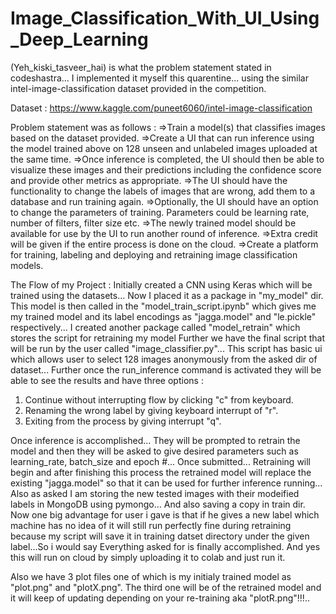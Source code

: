 # Image_Classification_With_UI_Using_Deep_Learning
(Yeh_kiski_tasveer_hai) is what the problem statement stated in codeshastra... I implemented it myself this quarentine... using the similar intel-image-classification dataset provided in the competition.

  Dataset : https://www.kaggle.com/puneet6060/intel-image-classification

Problem statement was as follows : 
  =>Train a model(s) that classifies images based on the dataset provided. 
  =>Create a UI that can run inference using the model trained above on 128 unseen and unlabeled images uploaded at the same time.
  =>Once inference is completed, the UI should then be able to visualize these images and their predictions including the 
  confidence score and provide other metrics as appropriate.
  =>The UI should have the functionality to change the labels of images that are wrong, add them to a database and run
  training again.
  =>Optionally, the UI should have an option to change the parameters of training. Parameters could be learning rate,
  number of filters, filter size etc.
  =>The newly trained model should be available for use by the UI to run another round of inference.
  =>Extra credit will be given if the entire process is done on the cloud.
  =>Create a platform for training, labeling and deploying and retraining image classification models.

The Flow of my Project :
  Initially created a CNN using Keras which will be trained using the datasets... Now I placed it as a package in "my_model" dir.
  This model is then called in the "model_train_script.ipynb" which gives me my trained model and its label encodings as "jagga.model" and "le.pickle" respectively...
  I created another package called "model_retrain" which stores the script for retraining my model
  Further we have the final script that will be run by the user called "image_classifier.py"...
  This script has basic ui which allows user to select 128 images anonymously from the asked dir of dataset... Further once the run_inference command is activated they will be able to see the results and have three options :
  1) Continue without interrupting flow by clicking "c" from keyboard.
  2) Renaming the wrong label by giving keyboard interrupt of "r".
  3) Exiting from the process by giving interrupt "q".
  
  Once inference is accomplished... They will be prompted to retrain the model and then they will be asked to give desired parameters such as learning_rate, batch_size and epoch #...
  Once submitted... Retraining will begin and after finishing this process the retrained model will replace the existing "jagga.model" so that it can be used for further inference running...
  Also as asked I am storing the new tested images with their modeified labels in MongoDB using pymongo... And also saving a copy in train dir.
  Now one big advantage for user i gave is that if he gives a new label which machine has no idea of it will still run perfectly fine during retraining because my script will save it in training datset directory under the given label...So i would say Everything asked for is finally accomplished. And yes this will run on cloud by simply uploading it to colab and just run it.

Also we have 3 plot files one of which is my initialy trained model as "plot.png" and "plotX.png". The third one will be of the retrained model and it will keep of updating depending on your re-training aka "plotR.png"!!!.. 
